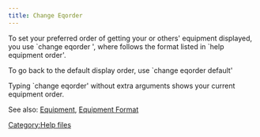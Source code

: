 ```yaml
---
title: Change Eqorder
---
```


To set your preferred order of getting your or others' equipment
displayed, you use \`change eqorder <order>', where <order> follows the
format listed in \`help equipment order'.

To go back to the default display order, use \`change eqorder default'

Typing \`change eqorder' without extra arguments shows your current
equipment order.

See also: [Equipment](Equipment "wikilink"), [Equipment
Format](Equipment_Format "wikilink")

[Category:Help files](Category:Help_files "wikilink")